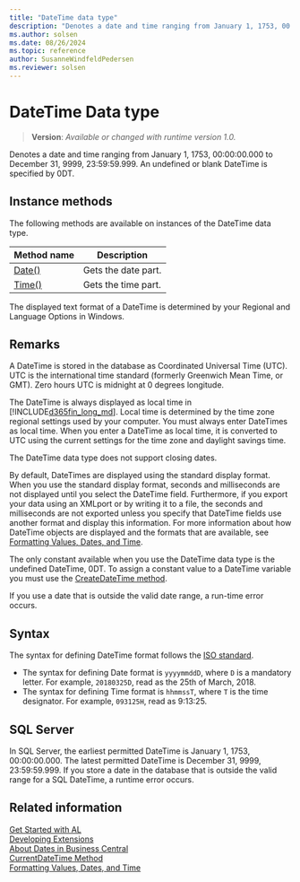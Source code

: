 ```yaml
---
title: "DateTime data type"
description: "Denotes a date and time ranging from January 1, 1753, 00:00:00.000 to December 31, 9999, 23:59:59.999."
ms.author: solsen
ms.date: 08/26/2024
ms.topic: reference
author: SusanneWindfeldPedersen
ms.reviewer: solsen
---
```

[//]: # (START>DO_NOT_EDIT)
[//]: # (IMPORTANT:Do not edit any of the content between here and the END>DO_NOT_EDIT.)
[//]: # (Any modifications should be made in the .xml files in the ModernDev repo.)
# DateTime Data type
> **Version**: _Available or changed with runtime version 1.0._

Denotes a date and time ranging from January 1, 1753, 00:00:00.000 to December 31, 9999, 23:59:59.999. An undefined or blank DateTime is specified by 0DT.



## Instance methods
The following methods are available on instances of the DateTime data type.

|Method name|Description|
|-----------|-----------|
|[Date()](datetime-date-method.md)|Gets the date part.|
|[Time()](datetime-time-method.md)|Gets the time part.|

[//]: # (IMPORTANT: END>DO_NOT_EDIT)

The displayed text format of a DateTime is determined by your Regional and Language Options in Windows.  
  
## Remarks

A DateTime is stored in the database as Coordinated Universal Time (UTC). UTC is the international time standard (formerly Greenwich Mean Time, or GMT). Zero hours UTC is midnight at 0 degrees longitude.  
  
The DateTime is always displayed as local time in [!INCLUDE[d365fin_long_md](../../includes/d365fin_long_md.md)]. Local time is determined by the time zone regional settings used by your computer. You must always enter DateTimes as local time. When you enter a DateTime as local time, it is converted to UTC using the current settings for the time zone and daylight savings time.  
  
The DateTime data type does not support closing dates.  
  
By default, DateTimes are displayed using the standard display format. When you use the standard display format, seconds and milliseconds are not displayed until you select the DateTime field. Furthermore, if you export your data using an XMLport or by writing it to a file, the seconds and milliseconds are not exported unless you specify that DateTime fields use another format and display this information. For more information about how DateTime objects are displayed and the formats that are available, see [Formatting Values, Dates, and Time](../../devenv-format-property.md).  
  
The only constant available when you use the DateTime data type is the undefined DateTime, 0DT. To assign a constant value to a DateTime variable you must use the [CreateDateTime method](../system/system-createdatetime-method.md).  
  
If you use a date that is outside the valid date range, a run-time error occurs.  

## Syntax

The syntax for defining DateTime format follows the [ISO standard](https://en.wikipedia.org/wiki/ISO_8601). 
- The syntax for defining Date format is `yyyymmddD`, where `D` is a mandatory letter. For example, `20180325D`, read as the 25th of March, 2018.
- The syntax for defining Time format is `hhmmssT`, where `T` is the time designator. For example, `093125H`, read as 9:13:25.

## SQL Server

In SQL Server, the earliest permitted DateTime is January 1, 1753, 00:00:00.000. The latest permitted DateTime is December 31, 9999, 23:59:59.999. If you store a date in the database that is outside the valid range for a SQL DateTime, a runtime error occurs.  

## Related information

[Get Started with AL](../../devenv-get-started.md)  
[Developing Extensions](../../devenv-dev-overview.md)  
[About Dates in Business Central](../../devenv-about-dates.md)  
[CurrentDateTime Method](../system/system-currentdatetime-method.md)  
[Formatting Values, Dates, and Time](../../devenv-format-property.md)
